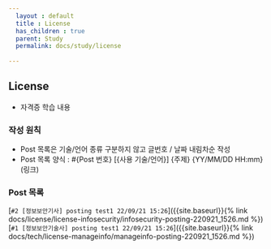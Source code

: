 ```yaml
---  
  layout : default    
  title : License  
  has_children : true 
  parent: Study  
  permalink: docs/study/license  
  
---  
```


## License 
  - 자격증 학습 내용    

### 작성 원칙  
  - Post 목록은 기술/언어 종류 구분하지 않고 글번호 / 날짜 내림차순 작성  
  - Post 목록 양식 : #{Post 번호} [{사용 기술/언어}] {주제} {YY/MM/DD HH:mm}(링크)

### Post 목록  
  [`#2 [정보보안기사] posting test1 22/09/21 15:26`]({{site.baseurl}}{% link docs/license/license-infosecurity/infosecurity-posting-220921_1526.md %})  
  [`#1 [정보보안기술사] posting test1 22/09/21 15:26`]({{site.baseurl}}{% link docs/tech/license-manageinfo/manageinfo-posting-220921_1526.md %})  